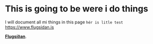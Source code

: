 # This is going to be were i do things
I will document all mi things in this page
```hér is litle test```
https://www.flugsidan.is

**[Flugsíðan](https://www.flugsidan.is)**.
